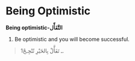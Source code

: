 Being Optimistic
================

**Being optimistic-التَّفَأّل**

1. Be optimistic and you will become successful.

> 1ـ تَفَأَّلْ بِالخَيْرِ تُنْجِـحْ.



